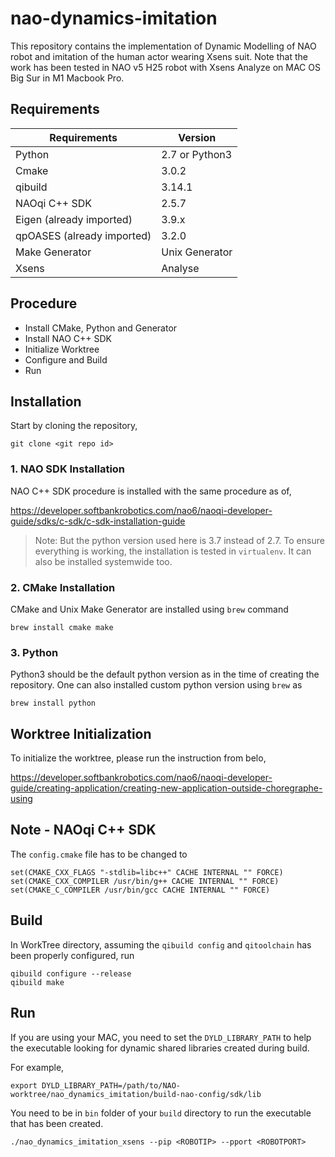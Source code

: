# nao-dynamics-imitation

This repository contains the implementation of Dynamic Modelling of NAO robot and imitation of the human actor wearing Xsens suit. Note that the work has been tested in NAO v5 H25 robot with Xsens Analyze on MAC OS Big Sur in M1 Macbook Pro.

## Requirements

| Requirements               | Version        |
| -------------------------- | -------------- |
| Python                     | 2.7 or Python3 |
| Cmake                      | 3.0.2          |
| qibuild                    | 3.14.1         |
| NAOqi C++ SDK              | 2.5.7          |
| Eigen (already imported)   | 3.9.x          |
| qpOASES (already imported) | 3.2.0          |
| Make Generator             | Unix Generator |
| Xsens                      | Analyse        |

## Procedure

- Install CMake, Python and Generator
- Install NAO C++ SDK
- Initialize Worktree
- Configure and Build
- Run

## Installation

Start by cloning the repository,

```
git clone <git repo id>
```

### 1. NAO SDK Installation

NAO C++ SDK procedure is installed with the same procedure as of,

https://developer.softbankrobotics.com/nao6/naoqi-developer-guide/sdks/c-sdk/c-sdk-installation-guide

> Note: But the python version used here is 3.7 instead of 2.7. To ensure everything is working, the installation is tested in `virtualenv`. It can also be installed systemwide too.

### 2. CMake Installation

CMake and Unix Make Generator are installed using `brew` command

```
brew install cmake make
```

### 3. Python

Python3 should be the default python version as in the time of creating the repository. One can also installed custom python version using `brew` as

```
brew install python
```

## Worktree Initialization

To initialize the worktree, please run the instruction from belo,

https://developer.softbankrobotics.com/nao6/naoqi-developer-guide/creating-application/creating-new-application-outside-choregraphe-using

## Note - NAOqi C++ SDK

The `config.cmake` file has to be changed to

```
set(CMAKE_CXX_FLAGS "-stdlib=libc++" CACHE INTERNAL "" FORCE)
set(CMAKE_CXX_COMPILER /usr/bin/g++ CACHE INTERNAL "" FORCE)
set(CMAKE_C_COMPILER /usr/bin/gcc CACHE INTERNAL "" FORCE)
```

## Build

In WorkTree directory, assuming the `qibuild config` and `qitoolchain` has been properly configured, run

```
qibuild configure --release
qibuild make
```

## Run

If you are using your MAC, you need to set the `DYLD_LIBRARY_PATH` to help the executable looking for dynamic shared libraries created during build.

For example,

```
export DYLD_LIBRARY_PATH=/path/to/NAO-worktree/nao_dynamics_imitation/build-nao-config/sdk/lib
```

You need to be in `bin` folder of your `build` directory to run the executable that has been created.

```
./nao_dynamics_imitation_xsens --pip <ROBOTIP> --pport <ROBOTPORT>
```
